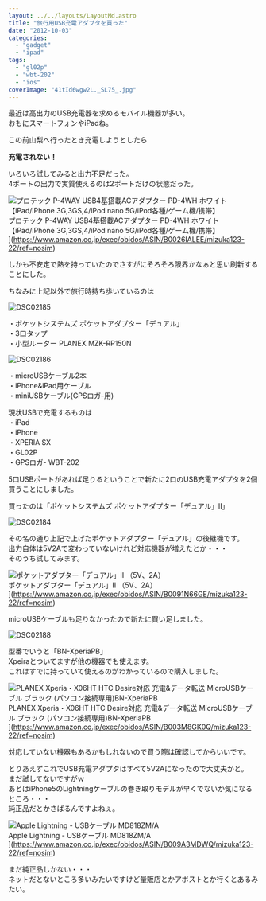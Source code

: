 ```yaml
---
layout: ../../layouts/LayoutMd.astro
title: "旅行用USB充電アダプタを買った"
date: "2012-10-03"
categories: 
  - "gadget"
  - "ipad"
tags: 
  - "gl02p"
  - "wbt-202"
  - "ios"
coverImage: "41tId6wgw2L._SL75_.jpg"
---
```


最近は高出力のUSB充電器を求めるモバイル機器が多い。  
おもにスマートフォンやiPadね。

この前山梨へ行ったとき充電しようとしたら

**充電されない！**

いろいろ試してみると出力不足だった。  
4ポートの出力で実質使えるのは2ポートだけの状態だった。

![プロテック P-4WAY USB4基搭載ACアダプター PD-4WH ホワイト 【iPad/iPhone 3G,3GS,4/iPod nano 5G/iPod各種/ゲーム機/携帯】](/archive/images/41tId6wgw2L._SL75_.jpg)  
プロテック P-4WAY USB4基搭載ACアダプター PD-4WH ホワイト 【iPad/iPhone 3G,3GS,4/iPod nano 5G/iPod各種/ゲーム機/携帯】  
](https://www.amazon.co.jp/exec/obidos/ASIN/B0026IALEE/mizuka123-22/ref=nosim)

しかも不安定で熱を持っていたのでさすがにそろそろ限界かなぁと思い刷新することにした。

ちなみに上記以外で旅行時持ち歩いているのは

![DSC02185](/archive/images/DSC02185_thumb.jpg "DSC02185")
  
・ポケットシステムズ ポケットアダプター「デュアル」  
・3口タップ  
・小型ルーター PLANEX MZK-RP150N

  
![DSC02186](/archive/images/DSC02186_thumb.jpg "DSC02186")


・microUSBケーブル2本  
・iPhone&iPad用ケーブル  
・miniUSBケーブル(GPSロガ-用)

現状USBで充電するものは  
・iPad  
・iPhone  
・XPERIA SX  
・GL02P  
・GPSロガ- WBT-202

5口USBポートがあれば足りるということで新たに2口のUSB充電アダプタを2個買うことにしました。

買ったのは「ポケットシステムズ ポケットアダプター「デュアル」Ⅱ」

![DSC02184](/archive/images/DSC02184_thumb.jpg "DSC02184")


その名の通り上記で上げたポケットアダプター「デュアル」の後継機です。  
出力自体は5V2Aで変わっていないけれど対応機器が増えたとか・・・  
そのうち試してみます。

![ポケットアダプター「デュアル」II （5V、2A）](/archive/images/41RwRCLRFkL._SL75_.jpg)  
ポケットアダプター「デュアル」II （5V、2A）  
](https://www.amazon.co.jp/exec/obidos/ASIN/B0091N66GE/mizuka123-22/ref=nosim)

microUSBケーブルも足りなかったので新たに買い足しました。

![DSC02188](/archive/images/DSC02188_thumb.jpg "DSC02188")


型番でいうと「BN-XperiaPB」  
Xpeiraとついてますが他の機器でも使えます。  
これはすでに持っていて使えるのがわかっているので購入しました。

![PLANEX Xperia・X06HT HTC Desire対応 充電&データ転送 MicroUSBケーブル ブラック (パソコン接続専用)BN-XperiaPB](/archive/images/41aRBC9CswL._SL75_.jpg)  
PLANEX Xperia・X06HT HTC Desire対応 充電&データ転送 MicroUSBケーブル ブラック (パソコン接続専用)BN-XperiaPB  
](https://www.amazon.co.jp/exec/obidos/ASIN/B003M8GK0Q/mizuka123-22/ref=nosim)

対応していない機器もあるかもしれないので買う際は確認してからいいです。

とりあえずこれでUSB充電アダプタはすべて5V2Aになったので大丈夫かと。  
まだ試してないですがｗ  
あとはiPhone5のLightningケーブルの巻き取りモデルが早くでないか気になるところ・・・  
純正品だとかさばるんですよねぇ。

![Apple Lightning - USBケーブル MD818ZM/A](/archive/images/31mHt-fd7cL._SL75_.jpg)  
Apple Lightning - USBケーブル MD818ZM/A  
](https://www.amazon.co.jp/exec/obidos/ASIN/B009A3MDWQ/mizuka123-22/ref=nosim)

まだ純正品しかない・・・  
ネットだとないところ多いみたいですけど量販店とかアポストとか行くとあるみたい。
